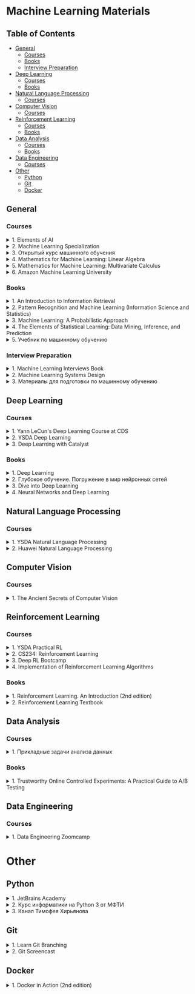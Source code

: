 # Machine Learning Materials

## Table of Contents

- [General](https://github.com/Illumaria/machine-learning-materials#general)
     - [Courses](https://github.com/Illumaria/machine-learning-materials#courses)
     - [Books](https://github.com/Illumaria/machine-learning-materials#books)
     - [Interview Preparation](https://github.com/Illumaria/machine-learning-materials#interview-preparation)
- [Deep Learning](https://github.com/Illumaria/machine-learning-materials#deep-learning)
     - [Courses](https://github.com/Illumaria/machine-learning-materials#courses-1)
     - [Books](https://github.com/Illumaria/machine-learning-materials#books-1)
- [Natural Language Processing](https://github.com/Illumaria/machine-learning-materials#natural-language-processing)
     - [Courses](https://github.com/Illumaria/machine-learning-materials#courses-2)
- [Computer Vision](https://github.com/Illumaria/machine-learning-materials#computer-vision)
     - [Courses](https://github.com/Illumaria/machine-learning-materials#courses-3)
- [Reinforcement Learning](https://github.com/Illumaria/machine-learning-materials#reinforcement-learning)
     - [Courses](https://github.com/Illumaria/machine-learning-materials#courses-4)
     - [Books](https://github.com/Illumaria/machine-learning-materials#books-2)
- [Data Analysis](https://github.com/Illumaria/machine-learning-materials#data-analysis)
     - [Courses](https://github.com/Illumaria/machine-learning-materials#courses-5)
     - [Books](https://github.com/Illumaria/machine-learning-materials#books-3)
- [Data Engineering](https://github.com/Illumaria/machine-learning-materials#data-engineering)
     - [Courses](https://github.com/Illumaria/machine-learning-materials#courses-6)
- [Other](https://github.com/Illumaria/machine-learning-materials#other)
     - [Python](https://github.com/Illumaria/machine-learning-materials#python)
     - [Git](https://github.com/Illumaria/machine-learning-materials#git)
     - [Docker](https://github.com/Illumaria/machine-learning-materials#docker)

## General

### Courses

<details>

<summary>1. Elements of AI</summary>

* Link: https://course.elementsofai.com/
* Description: an excellent course for beginners with a unique presentation of the material. _My personal recommendation!_

</details>

<details>

<summary>2. Machine Learning Specialization</summary>

* Link: https://www.coursera.org/learn/machine-learning
* Description: a set of courses by Andrew Ng.
* Note: might be unavailable on Coursera because of its policy changes.

</details>

<details>

<summary>3. Открытый курс машинного обучения</summary>

* Ссылка: https://ods.ai/tracks/open-ml-course
* Описание: курс от активных членов сообщества Open Data Science.

</details>

<details>

<summary>4. Mathematics for Machine Learning: Linear Algebra</summary>

* Link: https://www.coursera.org/learn/linear-algebra-machine-learning
* Description:

     ```
     In this course on Linear Algebra we look at what linear algebra is and how it relates to vectors and matrices. Then we look through what vectors and matrices are and how to work with them, including the knotty problem of eigenvalues and eigenvectors, and how to use these to solve problems. Finally  we look at how to use these to do fun things with datasets - like how to rotate images of faces and how to extract eigenvectors to look at how the Pagerank algorithm works.

     Since we're aiming at data-driven applications, we'll be implementing some of these ideas in code, not just on pencil and paper. Towards the end of the course, you'll write code blocks and encounter Jupyter notebooks in Python, but don't worry, these will be quite short, focussed on the concepts, and will guide you through if you’ve not coded before.

     At the end of this course you will have an intuitive understanding of vectors and matrices that will help you bridge the gap into linear algebra problems, and how to apply these concepts to machine learning.
     ```
* Note: might be unavailable on Coursera because of its policy changes.

</details>

<details>

<summary>5. Mathematics for Machine Learning: Multivariate Calculus</summary>

* Link: https://www.coursera.org/learn/multivariate-calculus-machine-learning
* Description:

     ```
     This course offers a brief introduction to the multivariate calculus required to build many common machine learning techniques. We start at the very beginning with a refresher on the “rise over run” formulation of a slope, before converting this to the formal definition of the gradient of a function. We then start to build up a set of tools for making calculus easier and faster. Next, we learn how to calculate vectors that point up hill on multidimensional surfaces and even put this into action using an interactive game. We take a look at how we can use calculus to build approximations to functions, as well as helping us to quantify how accurate we should expect those approximations to be. We also spend some time talking about where calculus comes up in the training of neural networks, before finally showing you how it is applied in linear regression models. This course is intended to offer an intuitive understanding of calculus, as well as the language necessary to look concepts up yourselves when you get stuck. Hopefully, without going into too much detail, you’ll still come away with the confidence to dive into some more focused machine learning courses in future.
     ```
* Note: might be unavailable on Coursera because of its policy changes.

</details>

<details>

<summary>6. Amazon Machine Learning University</summary>

* Link: https://aws.amazon.com/ru/machine-learning/mlu/

</details>

### Books

<details>

<summary>1. An Introduction to Information Retrieval</summary>

* Authors: Christopher D. Manning, Prabhakar Raghavan, Hinrich Schütze
* Link: https://nlp.stanford.edu/IR-book/pdf/irbookonlinereading.pdf

</details>

<details>

<summary>2. Pattern Recognition and Machine Learning (Information Science and Statistics)</summary>

* Authors: Christopher M. Bishop

</details>

<details>

<summary>3. Machine Learning: A Probabilistic Approach</summary>

* Authors: Kevin Murphy

</details>

<details>

<summary>4. The Elements of Statistical Learning: Data Mining, Inference, and Prediction</summary>

* Authors: Trevor Hastie, Robert Tibshirani, Jerome Friedman
* Link: https://hastie.su.domains/Papers/ESLII.pdf

</details>

<details>

<summary>5. Учебник по машинному обучению</summary>

* Авторы: Школа Анализа Данных (Яндекс)
* Ссылка: https://ml-handbook.ru/

</details>

### Interview Preparation

<details>

<summary>1. Machine Learning Interviews Book</summary>

* Authors: Chip Huyen
* Link: https://huyenchip.com/ml-interviews-book/

</details>

<details>

<summary>2. Machine Learning Systems Design</summary>

* Authors: Chip Huyen
* Link: https://huyenchip.com/machine-learning-systems-design/toc.html

</details>

<details>

<summary>3. Материалы для подготовки по машинному обучению</summary>

* Авторы: Tinkoff
* Ссылка: https://www.tinkoff.ru/career/it/interview/ml/
* Описание: содержит множество материалов для подготовки к собеседованию на вакансию DS/ML, включая алгоритмы, System Design и прочее. Многие источники пересекаются с тем, что перечислено в этом документе.

</details>

## Deep Learning

### Courses

<details>

<summary>1. Yann LeCun's Deep Learning Course at CDS</summary>

* Link: https://cds.nyu.edu/deep-learning/
* Description: first check who Yann LeCun is, then think about whether this course can be bad.

</details>

<details>

<summary>2. YSDA Deep Learning</summary>

* Link: https://github.com/yandexdataschool/Practical_DL
* Description: Deep Learning course co-developed by YSDA, HSE, and Skoltech.

</details>

<details>

<summary>3. Deep Learning with Catalyst</summary>

* Link: https://github.com/catalyst-team/dl-course
* Description: Deep Learning course made by Deep Learning School, Tinkoff, and Catalyst team.

</details>

### Books

<details>

<summary>1. Deep Learning</summary>

* Authors: Ian Goodfellow, Yoshua Bengio, Aaron Courville
* Link: https://www.deeplearningbook.org/
* Description: this is literally the Bible of Deep Learning.

</details>

<details>

<summary>2. Глубокое обучение. Погружение в мир нейронных сетей</summary>

* Авторы: С. Николенко, А. Кадурин, E. Архангельская
* Описание: пожалуй, самая актуальная и хорошо составленная книга о глубоком обучении на русском языке.

</details>

<details>

<summary>3. Dive into Deep Learning</summary>

* Authors: mostly Amazon and Google employees
* Link: http://d2l.ai/
* Description:
     ```
     Interactive deep learning book with code, math, and discussions.
     ```

</details>

<details>

<summary>4. Neural Networks and Deep Learning</summary>

* Authors: Michael Nielsen
* Link: http://neuralnetworksanddeeplearning.com/
* Description:
     ```
     Neural networks and deep learning currently provide the best solutions to many problems in image recognition, speech recognition, and natural language processing. This book will teach you many of the core concepts behind neural networks and deep learning.
     ```

</details>

## Natural Language Processing

### Courses

<details>

<summary>1. YSDA Natural Language Processing</summary>

* Link: https://github.com/yandexdataschool/nlp_course

</details>

<details>

<summary>2. Huawei Natural Language Processing</summary>

* Link: https://ods.ai/tracks/nlp-course

</details>

## Computer Vision

### Courses

<details>

<summary>1. The Ancient Secrets of Computer Vision</summary>

* Link: https://pjreddie.com/courses/computer-vision/
* Description:
     ```
     This class is a general introduction to computer vision. It covers standard techniques in image processing like filtering, edge detection, stereo, flow, etc. (old-school vision), as well as newer, machine-learning based computer vision. It was originally offered in the spring of 2018 at the University of Washington.
     ```

</details>

## Reinforcement Learning

### Courses

<details>

<summary>1. YSDA Practical RL</summary>

* Link: https://github.com/yandexdataschool/Practical_RL
* Description:
     ```
     An open course on reinforcement learning in the wild. Taught on-campus at HSE and YSDA and maintained to be friendly to online students (both english and russian).
     ```

</details>

<details>

<summary>2. CS234: Reinforcement Learning</summary>

* Link: http://web.stanford.edu/class/cs234/index.html

</details>

<details>

<summary>3. Deep RL Bootcamp</summary>

* Link: https://sites.google.com/view/deep-rl-bootcamp/lectures

</details>

<details>

<summary>4. Implementation of Reinforcement Learning Algorithms</summary>

* Link: https://github.com/dennybritz/reinforcement-learning
* Description:
     ```
     Implementation of Reinforcement Learning Algorithms. Python, OpenAI Gym, Tensorflow. Exercises and Solutions to accompany Sutton's Book and David Silver's course.
     ```

</details>

### Books

<details>

<summary>1. Reinforcement Learning. An Introduction (2nd edition)</summary>

* Authors: Richard S. Sutton, Andrew G. Barto
* Link: http://incompleteideas.net/book/RLbook2020.pdf
* Description: this is literally the Bible of Deep Learning.

</details>

<details>

<summary>2. Reinforcement Learning Textbook</summary>

* Авторы: Сергей Иванов
* Ссылка: https://arxiv.org/abs/2201.09746
* Описание: конспект (на 245 страниц!) по обучению с подкреплением на русском языке.

</details>

## Data Analysis

### Courses

<details>

<summary>1. Прикладные задачи анализа данных</summary>

* Авторы: Александр Дьяконов (ВМК, МГУ имени М.В. Ломоносова)
* Ссылка: https://github.com/Dyakonov/PZAD

</details>

### Books

<details>

<summary>1. Trustworthy Online Controlled Experiments: A Practical Guide to A/B Testing</summary>

* Authors: Ron Kohavi

</details>

## Data Engineering

### Courses

<details>

<summary>1. Data Engineering Zoomcamp</summary>

* Link: https://github.com/DataTalksClub/data-engineering-zoomcamp
* Description: free Data Engineering course from DataTalks.Club.

</details>

# Other

## Python

<details>

<summary>1. JetBrains Academy</summary>

* Link: https://hyperskill.org/
* Description: <i>paid</i> Python, SQL, and even math courses by JetBrains.

</details>

<details>

<summary>2. Курс информатики на Python 3 от МФТИ</summary>

* Ссылка: http://judge.mipt.ru/mipt_cs_on_python3/

</details>

<details>

<summary>3. Канал Тимофея Хирьянова</summary>

* Ссылка: https://www.youtube.com/c/%D0%A2%D0%B8%D0%BC%D0%BE%D1%84%D0%B5%D0%B9%D0%A5%D0%B8%D1%80%D1%8C%D1%8F%D0%BD%D0%BE%D0%B2

</details>

## Git

<details>

<summary>1. Learn Git Branching</summary>

* Link: https://learngitbranching.js.org/
* Description: interactive git simulator.

</details>

<details>

<summary>2. Git Screencast</summary>

* Ссылка: https://learn.javascript.ru/screencast/git
* Описание: отличный скринкаст по git. Минус - довольно высокая скорость изложения материала, используйте паузу, чтобы успевать за автором.

</details>

## Docker

<details>

<summary>1. Docker in Action (2nd edition)</summary>

* Authors: Jeff Nickoloff, Stephen Kuenzli

</details>
